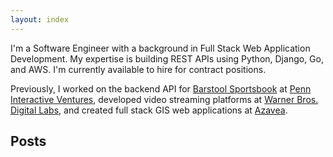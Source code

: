 ```yaml
---
layout: index
---
```


I'm a Software Engineer with a background in Full Stack Web Application
Development. My expertise is building REST APIs using Python, Django, Go, and
AWS. I'm currently available to hire for contract positions.

Previously, I worked on the backend API for [Barstool Sportsbook][barstool] at
[Penn Interactive Ventures][pngaming], developed video streaming platforms at
[Warner Bros. Digital Labs][wbdl], and created full stack GIS web applications
at [Azavea][azavea].

[azavea]: https://www.azavea.com/
[barstool]: https://barstoolsportsbook.com/
[boom]: https://www.boomerang.com/
[dcu]: https://dcuniverse.com/
[pngaming]: https://www.pngaming.com/
[wbdl]: https://wbdl.com

## Posts
